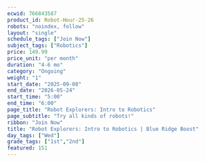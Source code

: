 ```yaml
---
ecwid: 766843587
product_id: Robot-Hour-25-26
robots: "noindex, follow"
layout: "single"
schedule_tags: ["Join Now"]
subject_tags: ["Robotics"]
price: 149.99
price_unit: "per month"
duration: "4-6 mo"
category: "Ongoing"
weight: "1"
start_date: "2025-09-08"
end_date: "2026-05-24"
start_time: "5:00"
end_time: "6:00"
page_title: "Robot Explorers: Intro to Robotics"
page_subtitle: "Try all kinds of robots!"
ribbon: "Join Now"
title: "Robot Explorers: Intro to Robotics | Blue Ridge Boost"
day_tags: ["Wed"]
grade_tags: ["1st","2nd"]
featured: 151
---
```

